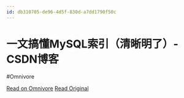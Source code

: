 ```yaml
---
id: db310705-de96-4d5f-830d-a7dd1790f50c
---
```


# 一文搞懂MySQL索引（清晰明了）-CSDN博客
#Omnivore

[Read on Omnivore](https://omnivore.app/me/my-sql-csdn-191f5ac050e)
[Read Original](https://blog.csdn.net/wangfeijiu/article/details/113409719)

